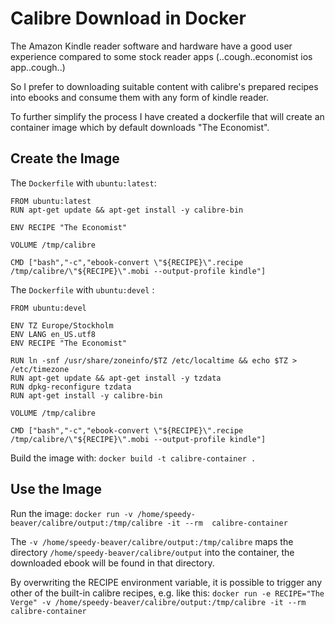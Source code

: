 # Calibre Download in Docker

The Amazon Kindle reader software and hardware have a good user experience compared to some stock reader apps (..cough..economist ios app..cough..)

So I prefer to downloading suitable content with calibre's prepared recipes into ebooks and consume them with any form of kindle reader.

To further simplify the process I have created a dockerfile that will create an container image which by default downloads "The Economist".

## Create the Image
The ```Dockerfile``` with ```ubuntu:latest```:
```
FROM ubuntu:latest
RUN apt-get update && apt-get install -y calibre-bin

ENV RECIPE "The Economist"

VOLUME /tmp/calibre

CMD ["bash","-c","ebook-convert \"${RECIPE}\".recipe /tmp/calibre/\"${RECIPE}\".mobi --output-profile kindle"]
```

The ```Dockerfile``` with ```ubuntu:devel``` :
```
FROM ubuntu:devel

ENV TZ Europe/Stockholm
ENV LANG en_US.utf8
ENV RECIPE "The Economist"

RUN ln -snf /usr/share/zoneinfo/$TZ /etc/localtime && echo $TZ > /etc/timezone
RUN apt-get update && apt-get install -y tzdata
RUN dpkg-reconfigure tzdata
RUN apt-get install -y calibre-bin

VOLUME /tmp/calibre

CMD ["bash","-c","ebook-convert \"${RECIPE}\".recipe /tmp/calibre/\"${RECIPE}\".mobi --output-profile kindle"]
```
Build the image with:
```docker build -t calibre-container .```

## Use the Image
Run the image: 
```docker run -v /home/speedy-beaver/calibre/output:/tmp/calibre -it --rm  calibre-container```

The ```-v /home/speedy-beaver/calibre/output:/tmp/calibre``` maps the directory ```/home/speedy-beaver/calibre/output``` into the container, the downloaded ebook will be found in that directory. 

By overwriting the RECIPE environment variable, it is possible to trigger any other of the built-in calibre recipes, e.g. like this: 
```docker run -e RECIPE="The Verge" -v /home/speedy-beaver/calibre/output:/tmp/calibre -it --rm  calibre-container```

